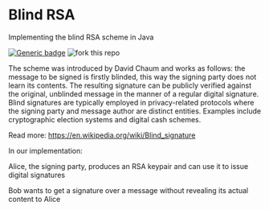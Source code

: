 # Blind RSA
Implementing the blind RSA scheme in Java

[![Generic badge](https://img.shields.io/badge/<CRYPTO>-<RSA>-<COLOR>.svg)](https://shields.io/)
![fork this repo](http://githubbadges.com/fork.svg?user=arisath&repo=Blind-RSA&background=007ecg&color=bbb&style=flat)

The scheme was introduced by David Chaum and works as follows: the message to be signed is firstly blinded, this way the signing party does not learn its contents. The resulting signature can be publicly verified against the original, unblinded message in the manner of a regular digital signature. Blind signatures are typically employed in privacy-related protocols where the signing party and message author are distinct entities. Examples include cryptographic election systems and digital cash schemes.

Read more: https://en.wikipedia.org/wiki/Blind_signature

In our implementation:

Alice, the signing party, produces an RSA keypair and can use it to issue digital signatures

Bob wants to get a signature over a message without revealing its actual content to Alice
